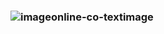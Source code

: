 ### ![imageonline-co-textimage](https://user-images.githubusercontent.com/102474389/195114335-67af7abe-9dae-4450-9c20-0d716af0f047.png)


<!--
**goRoman3/goRoman3** is a ✨ _special_ ✨ repository because its `README.md` (this file) appears on your GitHub profile.

Here are some ideas to get you started:

- 🔭 I’m currently working on ...
- 🌱 I’m currently learning  ...
- 👯 I’m looking to collaborate on ...
- 🤔 I’m looking for help with ...
- 💬 Ask me about ...
- 📫 How to reach me: ...
- 😄 Pronouns: ...
- ⚡ Fun fact: ...
-->
